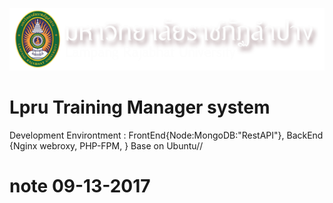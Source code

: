 
![(LPRU)](logo.png)
#                              Lpru Training Manager system


Development Environtment  : FrontEnd{Node:MongoDB:"RestAPI"}, BackEnd {Nginx webroxy, PHP-FPM, } Base on Ubuntu//
# note 09-13-2017

